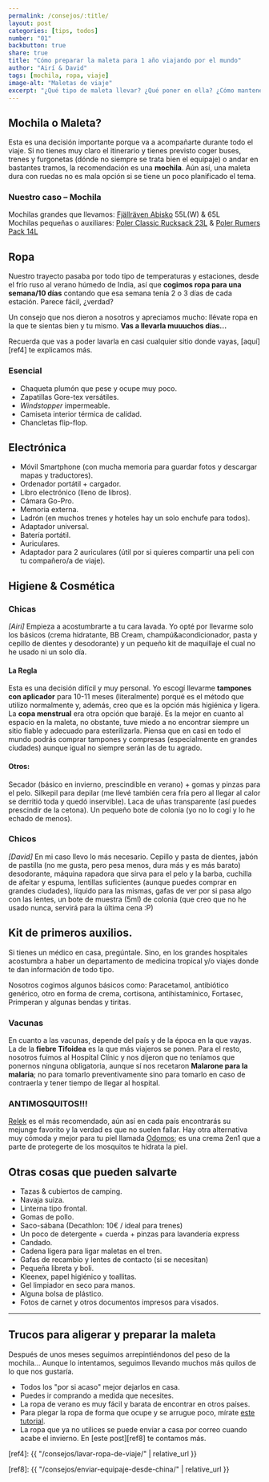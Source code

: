 ```yaml
---
permalink: /consejos/:title/
layout: post
categories: [tips, todos]
number: "01"
backbutton: true
share: true
title: "Cómo preparar la maleta para 1 año viajando por el mundo"
author: "Airí & David"
tags: [mochila, ropa, viaje]
image-alt: "Maletas de viaje"
excerpt: "¿Qué tipo de maleta llevar? ¿Qué poner en ella? ¿Cómo mantenerla organizada? Aquí tienes la lista de cosas que llevamos nosotros y algún truquito más."
---
```


## Mochila o Maleta?
Esta es una decisión importante porque va a acompañarte durante todo el viaje. Si no tienes muy claro el itinerario y tienes previsto coger buses, trenes y furgonetas (dónde no siempre se trata bien el equipaje) o andar en bastantes tramos, la recomendación es una **mochila**. Aún así, una maleta dura con ruedas no es mala opción si se tiene un poco planificado el tema. 

### Nuestro caso – Mochila
Mochilas grandes que llevamos: [Fjällräven Abisko][ref1] 55L(W) & 65L  
Mochilas pequeñas o auxiliares: [Poler Classic Rucksack 23L][ref2] & [Poler Rumers Pack 14L][ref3]   
  
## Ropa  
Nuestro trayecto pasaba por todo tipo de temperaturas y estaciones, desde el frío ruso al verano húmedo de India, así que **cogimos ropa para una semana/10 días** contando que esa semana tenía 2 o 3 días de cada estación. Parece fácil, ¿verdad?

Un consejo que nos dieron a nosotros y apreciamos mucho: llévate ropa en la que te sientas bien y tu mismo. **Vas a llevarla muuuchos días...**

Recuerda que vas a poder lavarla en casi cualquier sitio donde vayas, [aquí][ref4] te explicamos más.
  
### Esencial   
- Chaqueta plumón que pese y ocupe muy poco.  
- Zapatillas Gore-tex versátiles.
- *Windstopper* impermeable.  
- Camiseta interior térmica de calidad.  
- Chancletas flip-flop.  
  
## Electrónica  
- Móvil Smartphone (con mucha memoria para guardar fotos y descargar mapas y traductores). 
- Ordenador portátil + cargador.  
- Libro electrónico (lleno de libros).
- Cámara Go-Pro.       
- Memoria externa.
- Ladrón (en muchos trenes y hoteles hay un solo enchufe para todos).
- Adaptador universal.  
- Batería portátil.
- Auriculares.
- Adaptador para 2 auriculares (útil por si quieres compartir una peli con tu compañero/a de viaje).

## Higiene & Cosmética

### Chicas

*[Airí]* Empieza a acostumbrarte a tu cara lavada. Yo opté por llevarme solo los básicos (crema hidratante, BB Cream, champú&acondicionador, pasta y cepillo de dientes y desodorante) y un pequeño kit de maquillaje el cual no he usado ni un solo día.  

#### La Regla  
Esta es una decisión difícil y muy personal. Yo escogí llevarme **tampones con aplicador** para 10-11 meses (literalmente) porqué es el método que utilizo normalmente y, además, creo que es la opción más higiénica y ligera. La **copa menstrual** era otra opción que barajé. Es la mejor en cuanto al espacio en la maleta, no obstante, tuve miedo a no encontrar siempre un sitio fiable y adecuado para esterilizarla. Piensa que en casi en todo el mundo podrás comprar tampones y compresas (especialmente en grandes ciudades) aunque igual no siempre serán las de tu agrado. 
     
#### Otros:  
Secador (básico en invierno, prescindible en verano) + gomas y pinzas para el pelo. Silkepil para depilar (me llevé también cera fría pero al llegar al calor se derritió toda y quedó inservible). Laca de uñas transparente (así puedes prescindir de la cetona). Un pequeño bote de colonia (yo no lo cogí y lo he echado de menos). 

### Chicos

*[David]* En mi caso llevo lo más necesario. Cepillo y pasta de dientes, jabón de pastilla (no me gusta, pero pesa menos, dura más y es más barato) desodorante, máquina rapadora que sirva para el pelo y la barba, cuchilla de afeitar y espuma, lentillas suficientes (aunque puedes comprar en grandes ciudades), líquido para las mismas, gafas de ver por si pasa algo con las lentes, un bote de muestra (5ml) de colonia (que creo que no he usado nunca, servirá para la última cena :P) 
  
## Kit de primeros auxilios. 
Si tienes un médico en casa, pregúntale. Sino, en los grandes hospitales acostumbra a haber un departamento de medicina tropical y/o viajes donde te dan información de todo tipo.   

Nosotros cogimos algunos básicos como: Paracetamol, antibiótico genérico, otro en forma de crema, cortisona, 	antihistamínico, Fortasec, Primperan y algunas bendas y tiritas. 
  
### Vacunas 
En cuanto a las vacunas, depende del país y de la época en la que vayas. La de la **fiebre Tifoidea** es la que más viajeros se ponen. Para el resto, nosotros fuimos al Hospital Clínic y nos dijeron que no teníamos que ponernos ninguna obligatoria, aunque sí nos recetaron **Malarone para la malaria**; no para tomarlo preventivamente sino para tomarlo en caso de contraerla y tener tiempo de llegar al hospital. 

### ANTIMOSQUITOS!!!
[Relek][ref5] es el más recomendado, aún así en cada país encontrarás su mejunge favorito y la verdad es que no suelen fallar. Hay otra alternativa muy cómoda y mejor para tu piel llamada [Odomos][ref6]; es una crema 2en1 que a parte de protegerte de los mosquitos te hidrata la piel.
  
## Otras cosas que pueden salvarte

- Tazas & cubiertos de camping. 
- Navaja suiza.   
- Linterna tipo frontal.
- Gomas de pollo.
- Saco-sábana (Decathlon: 10€ / ideal para trenes)
- Un poco de detergente + cuerda + pinzas para lavandería express
- Candado.
- Cadena ligera para ligar maletas en el tren. 
- Gafas de recambio y lentes de contacto (si se necesitan)  
- Pequeña libreta y boli.
- Kleenex, papel higiénico y toallitas.
- Gel limpiador en seco para manos.
- Alguna bolsa de plástico.
- Fotos de carnet y otros documentos impresos para visados.
  
<hr>  

## Trucos para aligerar y preparar la maleta

Después de unos meses seguimos arrepintiéndonos del peso de la mochila... Aunque lo intentamos, seguimos llevando muchos más quilos de lo que nos gustaría. 

- Todos los "por si acaso" mejor dejarlos en casa.
- Puedes ir comprando a medida que necesites.
- La ropa de verano es muy fácil y barata de encontrar en otros países.
- Para plegar la ropa de forma que ocupe y se arrugue poco, mírate [este tutorial][ref7].
- La ropa que ya no utilices se puede enviar a casa por correo cuando acabe el invierno. En [este post][ref8] te contamos más. 


[ref1]: http://www.fjallraven.com/abisko-65  
[ref2]: https://www.polerstuff.com/collections/bags/products/classic-rucksack-2  
[ref3]: https://www.polerstuff.com/collections/bags/products/the-roamers-pack-6  
[ref5]: http://antimosquitosrelec.es/ 
[ref6]: https://www.amazon.es/Odomos-Original-Mosquito-Repellent-Natural/dp/B00G98M9BA/ref=sr_1_2/262-5307004-5378906?ie=UTF8&qid=1511431101&sr=8-2&keywords=odomos 
[ref7]: https://www.youtube.com/watch?v=Em4lbLf09M0 

[ref4]: {{ "/consejos/lavar-ropa-de-viaje/" | relative_url }}

[ref8]: {{ "/consejos/enviar-equipaje-desde-china/" | relative_url }} 


  
  
  

  


  
